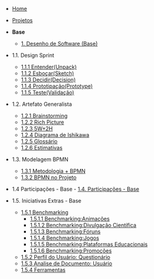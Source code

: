 <!-- docs/_sidebar.md -->

- [Home](/docs)
- [Projetos](/docs/Projeto/Projeto.md)

- **Base**
  - [1. Desenho de Software (Base)](/docs/Base/1.Base.md)
    
 * 1.1. Design Sprint
    - [1.1.1 Entender(Unpack)](Base/ElicitacaoRequisitos/DesignSpringEntender.md)
    - [1.1.2 Esboçar(Sketch)](Base/ElicitacaoRequisitos/DesignSpringEsboçar.md)
    - [1.1.3 Decidir(Decision)](Base/ElicitacaoRequisitos/DesignSpritnDecidir.md)
    - [1.1.4 Prototipação(Prototype)](Base/ElicitacaoRequisitos/DesignSprintPrototipo.md)
    - [1.1.5 Teste(Validação)](Base/ElicitacaoRequisitos/DesignSprintTeste.md)

  * 1.2. Artefato Generalista
    - [1.2.1 Brainstorming](Base/ElicitacaoRequisitos/BrainStorm.md)
    - [1.2.2 Rich Picture](Base/ElicitacaoRequisitos/RichPicture.md) 
    - [1.2.3 5W+2H](Base/ElicitacaoRequisitos/5W2H.md)
    - [1.2.4 Diagrama de Ishikawa](Base/ElicitacaoRequisitos/DiagramaIshikawa.md)
    - [1.2.5 Glossário](Base/ElicitacaoRequisitos/glossario.md)
    - [1.2.6 Estimativas](Base/ElicitacaoRequisitos/Estimativas.md)

  * 1.3. Modelagem BPMN
    - [1.3.1 Metodologia + BPMN](Base/ElicitacaoRequisitos/AbordagemMetodologica.md)
    - [1.3.2 BPMN no Projeto](Base/ElicitacaoRequisitos/BPMN.md) 

   * 1.4 Participações - Base 
    - [1.4. Participações - Base](Base/ElicitacaoRequisitos/ParticipacoesBase01.md)


  * 1.5. Iniciativas Extras - Base

    * [1.5.1 Benchmarking](/Base/ElicitacaoRequisitos/Benchmarking/Benchmarking.md)
      - [1.5.1.1 Benchmarking:Animações](/Base/ElicitacaoRequisitos/Benchmarking/Animacoes.md)
      - [1.5.1.2 Benchmarking:Divulgação Científica](/Base/ElicitacaoRequisitos/Benchmarking/DivulgacaoCientifica.md)
      - [1.5.1.3 Benchmarking:Fóruns](/Base/ElicitacaoRequisitos/Benchmarking/Foruns.md)
      - [1.5.1.4 Benchmarking:Jogos](/Base/ElicitacaoRequisitos/Benchmarking/Jogos.md)
      - [1.5.1.5 Benchmarking:Plataformas Educacionais](/Base/ElicitacaoRequisitos/Benchmarking/PlataformasEducacionais.md)
      - [1.5.1.6 Benchmarking:Promoções](/Base/ElicitacaoRequisitos/Benchmarking/Promocoes.md)
    - [1.5.2 Perfil do Usuário: Questionário](/Base/ElicitacaoRequisitos/Questionário.md)
    - [1.5.3 Analise de Documento: Usuário](/Base/ElicitacaoRequisitos/AnalisePerfil.md)
    - [1.5.4 Ferramentas](Base/ElicitacaoRequisitos/Ferramentas.md)
   
  
